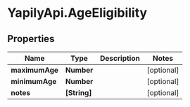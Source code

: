 # YapilyApi.AgeEligibility

## Properties

Name | Type | Description | Notes
------------ | ------------- | ------------- | -------------
**maximumAge** | **Number** |  | [optional] 
**minimumAge** | **Number** |  | [optional] 
**notes** | **[String]** |  | [optional] 


